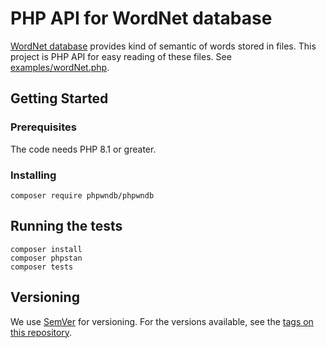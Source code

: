 # PHP API for WordNet database

[WordNet database](https://wordnet.princeton.edu/) provides kind of semantic of words stored in files. This project is PHP API for easy reading of these files. See [examples/wordNet.php](examples/wordNet.php).

## Getting Started

### Prerequisites

The code needs PHP 8.1 or greater.

### Installing

```
composer require phpwndb/phpwndb
```

## Running the tests

```
composer install
composer phpstan
composer tests
```

## Versioning

We use [SemVer](http://semver.org/) for versioning. For the versions available, see the [tags on this repository](https://github.com/PhpWndb/PhpWndb/tags).
